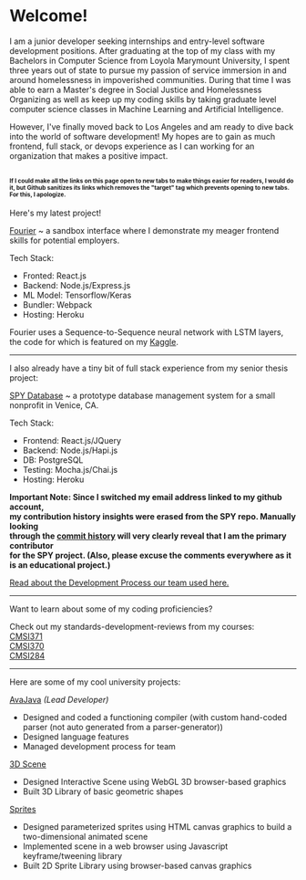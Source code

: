 # Welcome!

I am a junior developer seeking internships and entry-level software development positions. After graduating at the top of my class with my Bachelors in Computer Science from Loyola Marymount University, I spent three years out of state to pursue my passion of service immersion in and around homelessness in impoverished communities. During that time I was able to earn a Master's degree in Social Justice and Homelessness Organizing as well as keep up my coding skills by taking graduate level computer science classes in Machine Learning and Artificial Intelligence.

However, I've finally moved back to Los Angeles and am ready to dive back into the world of software development! My hopes are to gain as much frontend, full stack, or devops experience as I can working for an organization that makes a positive impact.

<sup><sub><sup><sub>If I could make all the links on this page open to new tabs to make things easier for readers, I would do it, but Github sanitizes its links which removes the "target" tag which prevents opening to new tabs. For this, I apologize.</sub></sup></sub></sup>
---

Here's my latest project!

[Fourier](https://github.com/cf7/Fourier) ~ a sandbox interface where I demonstrate my meager frontend skills for potential employers.

Tech Stack: 
- Fronted: React.js
- Backend: Node.js/Express.js
- ML Model: Tensorflow/Keras
- Bundler: Webpack
- Hosting: Heroku

Fourier uses a Sequence-to-Sequence neural network with LSTM layers, the code for which is featured on my [Kaggle](https://kaggle.com/cf1111/fourier4).

---

I also already have a tiny bit of full stack experience from my senior thesis project:

[SPY Database](https://github.com/cf7/SPY)
~ a prototype database management system for a small nonprofit in Venice, CA.

Tech Stack: 
- Frontend: React.js/JQuery
- Backend: Node.js/Hapi.js
- DB: PostgreSQL
- Testing: Mocha.js/Chai.js
- Hosting: Heroku

__Important Note: Since I switched my email address linked to my github account,\
my contribution history insights were erased from the SPY repo. Manually looking\
through the [commit history](https://github.com/cf7/SPY/commits/master) will very clearly reveal that I am the primary contributor\
for the SPY project.
(Also, please excuse the comments everywhere as it is an educational project.)__

[Read about the Development Process our team used here.](https://github.com/cf7/cf7/blob/main/docs/spy_dev_process.md)

---

Want to learn about some of my coding proficiencies?

Check out my standards-development-reviews from my courses:\
[CMSI371](https://github.com/cf7/cmsi371/blob/master/sdr-371.pdf)\
[CMSI370](https://github.com/cf7/cmsi370/blob/master/sdr-370.pdf)\
[CMSI284](https://github.com/cf7/cmsi284/blob/master/sdr-284.pdf)

---

Here are some of my cool university projects:

[AvaJava](https://github.com/cf7/AvaJava) *(Lead Developer)*
- Designed and coded a functioning compiler (with custom hand-coded parser (not auto generated from a parser-generator))
- Designed language features
- Managed development process for team

[3D Scene](https://github.com/cf7/cmsi371/tree/master/pipeline)
- Designed Interactive Scene using WebGL 3D browser-based graphics
- Built 3D Library of basic geometric shapes

[Sprites](https://github.com/cf7/cmsi371/tree/master/sprites)
- Designed parameterized sprites using HTML canvas graphics to build a two-dimensional animated scene
- Implemented scene in a web browser using Javascript keyframe/tweening library
- Built 2D Sprite Library using browser-based canvas graphics
